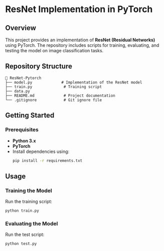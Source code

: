 # ResNet Implementation in PyTorch

## Overview
This project provides an implementation of **ResNet (Residual Networks)** using PyTorch. The repository includes scripts for training, evaluating, and testing the model on image classification tasks.

## Repository Structure
```
📂 ResNet-Pytorch
├── model.py             # Implementation of the ResNet model
├── train.py              # Training script
├── data.py                
├── README.md             # Project documentation
└── .gitignore            # Git ignore file
```

## Getting Started
### Prerequisites
- **Python 3.x**
- **PyTorch**
- Install dependencies using:
  ```bash
  pip install -r requirements.txt
  ```

## Usage
### Training the Model
Run the training script:
```bash
python train.py
```

### Evaluating the Model
Run the test script:
```bash
python test.py

